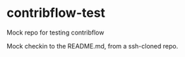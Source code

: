 contribflow-test
================

Mock repo for testing contribflow

Mock checkin to the README.md, from a ssh-cloned repo.








